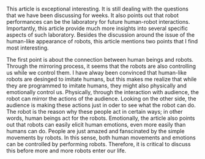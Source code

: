 This article is exceptional interesting. It is still dealing with the questions that we have been discussing for weeks. It also points out that robot performances can be the laboratory for future human-robot interactions. Importantly, this article provide much more insights into several specific aspects of such laboratory. Besides the discussion around the issue of the human-like appearance of robots, this article mentions two points that I find most interesting.

The first point is about the connection between human beings and robots. Through the mirroring process, it seems that the robots are also controlling us while we control them. I have alway been convinced that human-like robots are desinged to imitate humans, but this makes me realize that while they are programmed to imitate humans, they might also physically and emotionally control us. Physically, through the interaction with audience, the robot can mirror the actions of the audience. Looking on the other side, the audience is making these actions just in oder to see what the robot can do. The robot is the reason why these people act in certain ways; in other words, human beings act for the robots. Emotionally, the article also points out that robots can easily elicit human emotions, even more easily than humans can do. People are just amazed and fanscinated by the simple movements by robots. In this sense, both human movements and emotions can be controlled by performing robots. Therefore, it is critical to discuss this before more and more robots enter our life.
